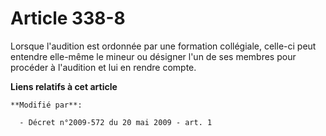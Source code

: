 # Article 338-8

Lorsque l'audition est ordonnée par une formation collégiale, celle-ci peut entendre elle-même le mineur ou désigner l'un de
ses membres pour procéder à l'audition et lui en rendre compte.

**Liens relatifs à cet article**

	**Modifié par**:

	  - Décret n°2009-572 du 20 mai 2009 - art. 1
